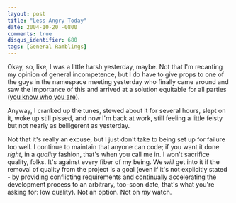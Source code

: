 ```yaml
---
layout: post
title: "Less Angry Today"
date: 2004-10-20 -0800
comments: true
disqus_identifier: 680
tags: [General Ramblings]
---
```

Okay, so, like, I was a little harsh yesterday, maybe. Not that I'm
recanting my opinion of general incompetence, but I do have to give
props to one of the guys in the namespace meeting yesterday who finally
came around and saw the importance of this and arrived at a solution
equitable for all parties ([you know who you
are](http://www.hanselman.com/blog/)).
 
 Anyway, I cranked up the tunes, stewed about it for several hours,
slept on it, woke up still pissed, and now I'm back at work, still
feeling a little feisty but not nearly as belligerent as yesterday.
 
 Not that it's really an excuse, but I just don't take to being set up
for failure too well. I continue to maintain that anyone can code; if
you want it done *right*, in a *quality* fashion, that's when you call
me in. I won't sacrifice quality, folks. It's against every fiber of my
being. We *will* get into it if the removal of quality from the project
is a goal (even if it's not explicitly stated - by providing conflicting
requirements and continually accelerating the development process to an
arbitrary, too-soon date, that's what you're asking for: low quality).
Not an option. Not on *my* watch.

